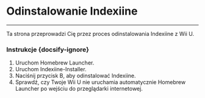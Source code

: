 # Odinstalowanie Indexiine
---
Ta strona przeprowadzi Cię przez proces odinstalowania Indexiine z Wii U.

### Instrukcje {docsify-ignore}

1. Uruchom Homebrew Launcher.
1. Uruchom Indexiine-Installer.
1. Naciśnij przycisk B, aby odinstalować Indexiine.
1. Sprawdź, czy Twoje Wii U nie uruchamia automatycznie Homebrew Launcher po wejściu do przeglądarki internetowej.
